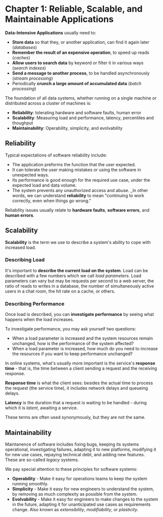 # Chapter 1: Reliable, Scalable, and Maintainable Applications

**Data-Intensive Applications** usually need to:
* **Store data** so that they, or another application, can find it again later (_databases_)
* **Remember the result of an expensive operation**, to speed up reads (_caches_)
* **Allow users to search data** by keyword or filter it in various ways (_search indexes_)
* **Send a message to another process**, to be handled asynchronously (_stream processing_)
* Periodically **crunch a large amount of accumulated data** (_batch processing_)

The foundation of all data systems, whether running on a single machine or distributed across a cluster of machines is:

* **Reliability**: tolerating hardware and software faults, human error
* **Scalability**: Measuring load and performance, latency, percentiles and thoughput
* **Maintainability**: Operability, simplicity, and evolvability

## Reliability
Typical expectations of software reliability include:
* The application preforms the function that the user expected.
* It can tolerate the user making mistakes or using the software in unexpected ways.
* Its performance is good enough for the required use case, under the expected load and data volume.
* The system prevents any unauthorized access and abuse.
_In other words, we can understand **reliability** to mean "continuing to work correctly, even when things go wrong."

Reliability issues usually relate to **hardware faults**, **software errors**, and **human errors**.

## Scalability
**Scalability** is the term we use to describe a system's ability to cope with increased load.

### Describing Load
It's important to **describe the current load on the system**. Load can be described with a few numbers which we call *load parameters*. Load parameters can vary but may be requests per second to a web server, the ratio of reads to writes in a database, the number of simultaneously active users in a chat room, the hit rate on a cache, or others.

### Describing Performance
Once load is described, you can **investigate performance** by seeing what happens when the load increases.

To investigate performance, you may ask yourself two questions:
* When a load parameter is increased and the system resources remain unchanged, how is the performance of the system affected?
* When a load parameter is increased, how much do you need to increase the resources if you want to keep performance unchanged?

In online systems, what's usually more important is the service's **response time** - that is, the time between a client sending a request and the receiving response.

**Response time** is what the client sees: besides the actual time to process the request (the service time), it includes network delays and queueing delays.

**Latency** is the duration that a request is waiting to be handled - during which it is *latent*, awaiting a service.

These terms are often used synonymously, but they are not the same.

## Maintainability
Maintanence of software includes fixing bugs, keeping its systems operational, investigating failures, adapting it to new platforms, modifying it for new use cases, repaying technical debt, and adding new features. These are so-called *legacy* systems.
 
We pay special attention to these principles for software systems:
* **Operability** - Make it easy for operations teams to keep the system running smoothly.
* **Simplicity** - Make it easy for new engineers to understand the system, by removing as much complexity as possible from the system.
* **Evolvability** - Make it easy for engineers to make changes to the system in the future, adapting it for unanticipated use cases as requirements change. Also known as *extensibility*, *modifiability*, or *plasticity*.